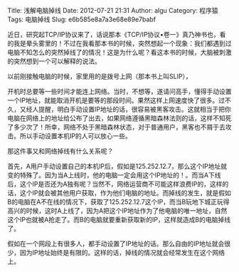 Title: 浅解电脑掉线
Date: 2012-07-21 21:31
Author: algu
Category: 程序猿
Tags: 电脑掉线
Slug: e6b585e8a7a3e68e89e7babf

近日，研究起TCP/IP协议来了，话说那本《TCP/IP协议•卷一》真乃神书也，看的我是晕头雾里的！不过在我看那本书的时候，突然想起一个现象：我们都遇到过电脑不知怎么的突然掉线了的情况！这是为什么呢？看这本书的时候，大脑被刺激的突然想到一个可以解释的说法。

以前刚接触电脑的时候，家里用的是拨号上网（那本书上叫SLIP），  

开机时总要等一些时间才能连上网络。当时，不想等，遂请问高手，懂得手动设置一个IP地址，就能取消开机是要等的那段时间。果然这样上网速度快了很多。过不久，又经人提醒，明白手动设置IP地址的话，很容易被黑客攻击。这就相当于把你电脑在网络上的地址给公布了出去，如果网络遵循黑暗森林法则的话，这样不知死了多少次了！所幸，网络不处于黑暗森林状态，对于普通用户，黑客也不屑于去攻击。所以手动设置本机IP的人可以放心一些。

那这件事又和网络掉线有什么关系呢？

首先，A用户手动设置自己的本机IP后，假如是125.252.12.7，那么这个IP地址就变的特殊了。因为当A上线时，他的电脑一定会用这个IP地址的！。而当A下线后，这个IP是否还为A独有呢？当然不，网络运营商不可能这样浪费IP的，这样的话，这个IP就会被其他用户获取，作为他们电脑的地址。而掉线的发生，就是假如B的电脑在A不在线的情况下，获取了125.252.12.7这个IP，而当B玩地下城正玩得高兴的时候，这时A上线了，因为A把这个IP地址作为了他电脑的唯一地址，自然这个IP也就被A抢走了。而B的电脑就要重新获取新的IP，这样就造成B的电脑掉线了。

假如在一个网段上有很多人，都手动设置了IP地址的话。那么自由的IP地址就会很少，因为IP地址始终是有限的。这样的话，掉线的情况就会经常发生在这个网络上。
